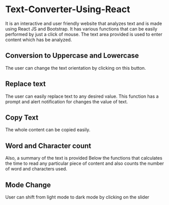 # Text-Converter-Using-React
It is an interactive and user friendly website that analyzes text and is made using React JS and Bootstrap. It has various functions that can be easily performed by just a click of mouse. 
The text area provided is used to enter content which has be analyzed.
## Conversion to Uppercase and Lowercase
The user can change the text orientation by clicking on this button.
## Replace text
The user can easily replace text to any desired value. This function has a prompt and alert notification for changes the value of text.
## Copy Text 
The whole content can be copied easily.
## Word and Character count
Also, a summary of the text is provided Below the functions that calculates the time to read any particular piece of content and also counts the number of word and characters used.
## Mode Change
User can shift from light mode to dark mode by clicking on the slider 
